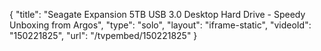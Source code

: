 {
    "title": "Seagate Expansion 5TB USB 3.0 Desktop Hard Drive - Speedy Unboxing from Argos",
    "type": "solo",
    "layout": "iframe-static",
    "videoId": "150221825",
    "url": "\/tvpembed\/150221825"
}